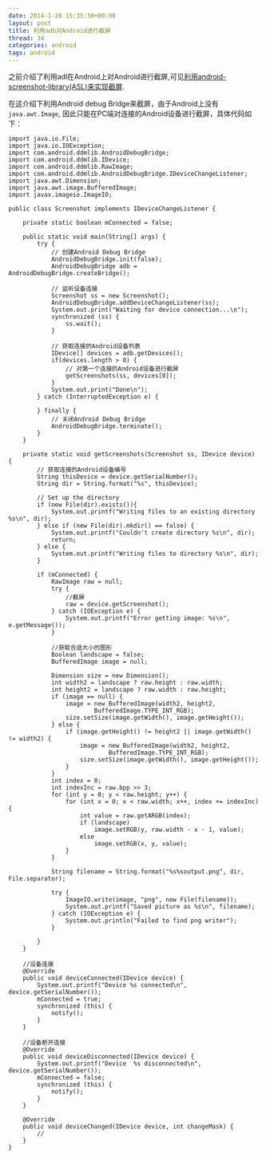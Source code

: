 ```yaml
---
date: 2014-1-28 15:35:30+00:00
layout: post
title: 利用adb对Android进行截屏
thread: 34
categories: android
tags: android
---
```


之前介绍了利用adl在Android上对Android进行截屏,可见[利用android-screenshot-library(ASL)来实现截屏](http://gitzx.github.io/android-screenshot-library/).

在这介绍下利用Android debug Bridge来截屏，由于Android上没有`java.awt.Image`, 因此只能在PC端对连接的Android设备进行截屏，具体代码如下：
	
	import java.io.File;
	import java.io.IOException;
	import com.android.ddmlib.AndroidDebugBridge;
	import com.android.ddmlib.IDevice;
	import com.android.ddmlib.RawImage;
	import com.android.ddmlib.AndroidDebugBridge.IDeviceChangeListener;
	import java.awt.Dimension;
	import java.awt.image.BufferedImage;
	import javax.imageio.ImageIO;
	
	public class Screenshot implements IDeviceChangeListener {
		
		private static boolean mConnected = false;
	
		public static void main(String[] args) {
			try {
				// 创建Android Debug Bridge
				AndroidDebugBridge.init(false);
				AndroidDebugBridge adb = AndroidDebugBridge.createBridge();
				
				// 监听设备连接
				Screenshot ss = new Screenshot();
				AndroidDebugBridge.addDeviceChangeListener(ss);
				System.out.print("Waiting for device connection...\n");
				synchronized (ss) {
					ss.wait();
				}
				
				// 获取连接的Android设备列表
				IDevice[] devices = adb.getDevices();
				if(devices.length > 0) {
					// 对第一个连接的Android设备进行截屏
					getScreenshots(ss, devices[0]);
				}
				System.out.print("Done\n");
			} catch (InterruptedException e) {
	
			} finally {
				// 关闭Android Debug Bridge
				AndroidDebugBridge.terminate();
			}
		}
		
		private static void getScreenshots(Screenshot ss, IDevice device) {
			// 获取连接的Android设备编号
			String thisDevice = device.getSerialNumber();
			String dir = String.format("%s", thisDevice);
			
			// Set up the directory
			if (new File(dir).exists()){
				System.out.printf("Writing files to an existing directory %s\n", dir);
			} else if (new File(dir).mkdir() == false) {
				System.out.printf("Couldn't create directory %s\n", dir);
				return;
			} else {
				System.out.printf("Writing files to directory %s\n", dir);
			}		
			
			if (mConnected) {			
				RawImage raw = null;
				try {
					//截屏
					raw = device.getScreenshot();
				} catch (IOException e) {
					System.out.printf("Error getting image: %s\n", e.getMessage());
				}
				
				//获取合适大小的图形
				Boolean landscape = false; 
				BufferedImage image = null;
		        
				Dimension size = new Dimension();
				int width2 = landscape ? raw.height : raw.width;
				int height2 = landscape ? raw.width : raw.height;
		        if (image == null) {
					image = new BufferedImage(width2, height2,
							BufferedImage.TYPE_INT_RGB);
					size.setSize(image.getWidth(), image.getHeight());
				} else {
					if (image.getHeight() != height2 || image.getWidth() != width2) {
						image = new BufferedImage(width2, height2,
								BufferedImage.TYPE_INT_RGB);
						size.setSize(image.getWidth(), image.getHeight());
					}
				}
				int index = 0;
				int indexInc = raw.bpp >> 3;
				for (int y = 0; y < raw.height; y++) {
					for (int x = 0; x < raw.width; x++, index += indexInc) {
						int value = raw.getARGB(index);
						if (landscape)
							image.setRGB(y, raw.width - x - 1, value);
						else
							image.setRGB(x, y, value);
					}
				}
				
				String filename = String.format("%s%soutput.png", dir, File.separator);
				
		        try {
					ImageIO.write(image, "png", new File(filename));
					System.out.printf("Saved picture as %s\n", filename);
				} catch (IOException e) {
					System.out.println("Failed to find png writer");
				}
				
			}
		}
	
		//设备连接
		@Override
		public void deviceConnected(IDevice device) {
			System.out.printf("Device %s connected\n", device.getSerialNumber());
			mConnected = true;
			synchronized (this) {
				notify();
			}
		}
	
	 	//设备断开连接
		@Override
		public void deviceDisconnected(IDevice device) {
			System.out.printf("Device  %s disconnected\n", device.getSerialNumber());
			mConnected = false;
			synchronized (this) {
				notify();
			}
		}
	 
		@Override
		public void deviceChanged(IDevice device, int changeMask) {
			// 
		}
	}